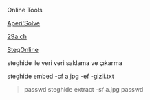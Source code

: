 Online Tools

[Aperi'Solve](https://aperisolve.fr/)

[29a.ch](https://29a.ch/photo-forensics)

[StegOnline](https://stegonline.georgeom.net/upload)



steghide ile veri veri saklama ve çıkarma

steghide embed -cf a.jpg -ef -gizli.txt
> passwd
steghide extract -sf a.jpg
> passwd
